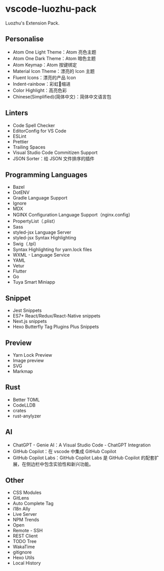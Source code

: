 # vscode-luozhu-pack

Luozhu's Extension Pack.

## Personalise

- Atom One Light Theme：Atom 亮色主题
- Atom One Dark Theme：Atom 暗色主题
- Atom Keymap：Atom 按键绑定
- Material Icon Theme：漂亮的 Icon 主题
- Fluent Icons：漂亮的产品 Icon
- Indent-rainbow：彩虹🌈缩进
- Color Highlight：高亮色彩
- Chinese(Simplified)(简体中文)：简体中文语言包

## Linters

- Code Spell Checker
- EditorConfig for VS Code
- ESLint
- Prettier
- Trailing Spaces
- Visual Studio Code Commitizen Support
- JSON Sorter：给 JSON 文件排序的插件

## Programming Languages

- Bazel
- DotENV
- Gradle Language Support
- Ignore
- MDX
- NGINX Configuration Language Support（nginx.config）
- PropertyList（.plist）
- Sass
- styled-jsx Language Server
- styled-jsx Syntax Highlighting
- Swig（.tpl）
- Syntax Highlighting for yarn.lock files
- WXML - Language Service
- YAML
- Vetur
- Flutter
- Go
- Tuya Smart Miniapp

## Snippet

- Jest Snippets
- ES7+ React/Redux/React-Native snippets
- Next.js snippets
- Hexo Butterfly Tag Plugins Plus Snippets

## Preview

- Yarn Lock Preview
- Image preview
- SVG
- Markmap

## Rust

- Better TOML
- CodeLLDB
- crates
- rust-anylyzer

## AI

- ChatGPT - Genie AI：A Visual Studio Code - ChatGPT Integration
- GitHub Copilot：在 vscode 中集成 GitHub Copilot
- GitHub Copilot Labs：GitHub Copilot Labs 是 GitHub Copilot 的配套扩展，在侧边栏中包含实验性和新兴功能。

## Other

- CSS Modules
- GitLens
- Auto Complete Tag
- i18n Ally
- Live Server
- NPM Trends
- Open
- Remote - SSH
- REST Client
- TODO Tree
- WakaTime
- gitignore
- Hexo Utils
- Local History
